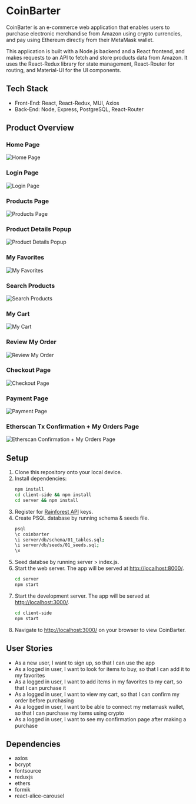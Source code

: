# CoinBarter

CoinBarter is an e-commerce web application that enables users to purchase electronic merchandise from Amazon using crypto currencies, and pay using Ethereum directly from their MetaMask wallet.

This application is built with a Node.js backend and a React frontend, and  makes requests to an API to fetch and store products data from Amazon. It uses the React-Redux library for state management, React-Router for routing, and Material-UI for the UI components.

## Tech Stack

- Front-End: React, React-Redux, MUI, Axios
- Back-End: Node, Express, PostgreSQL, React-Router

## Product Overview

### Home Page

![Home Page](https://user-images.githubusercontent.com/100328767/196586802-ebbced79-d376-45f8-b566-0dc1ca827b82.gif)

### Login Page

![Login Page](https://user-images.githubusercontent.com/100328767/196586833-1f4ae225-0f97-44b6-8cf8-5f4b68c0fd68.gif)

### Products Page

![Products Page](https://user-images.githubusercontent.com/100328767/196588483-3ff92f2f-175a-4c2c-8668-b0295d80dad3.gif)

### Product Details Popup

![Product Details Popup](https://user-images.githubusercontent.com/100328767/196586938-bcc0aa94-e305-4ae4-9372-00c42b347b7d.gif)

### My Favorites

![My Favorites](https://user-images.githubusercontent.com/100328767/196586955-99a59fd5-4da5-494f-8f73-7f371b91a55a.gif)

### Search Products

![Search Products](https://user-images.githubusercontent.com/100328767/196586975-826aa5ec-10c7-4055-a799-fda9c585e25f.gif)

### My Cart

![My Cart](https://user-images.githubusercontent.com/100328767/196586990-d8b373b3-e9c0-4370-924e-6edb1cccc803.gif)

### Review My Order

![Review My Order](https://user-images.githubusercontent.com/100328767/196587336-f4336939-ec99-41de-8073-cde529c0aed8.gif)

### Checkout Page

![Checkout Page](https://user-images.githubusercontent.com/100328767/196587013-ef54df73-76d0-4468-9435-9dcd1437f397.gif)

### Payment Page

![Payment Page](https://user-images.githubusercontent.com/100328767/196587032-d22f94ab-4cbd-4549-834f-94144ec9fe69.gif)

### Etherscan Tx Confirmation + My Orders Page

![Etherscan Confirmation + My Orders Page](https://user-images.githubusercontent.com/100328767/196587044-afe4a647-d9bb-4bee-b967-f973014194ca.gif)

## Setup

1. Clone this repository onto your local device.
2. Install dependencies:
    ```sh
    npm install 
    cd client-side && npm install
    cd server && npm install
    ```
3. Register for [Rainforest API](https://www.rainforestapi.com/) keys.
4. Create PSQL database by running schema & seeds file.
    ```sh
    psql
    \c coinbarter
    \i server/db/schema/01_tables.sql;
    \i server/db/seeds/01_seeds.sql;
    \x 
    ```
5. Seed databse by running server > index.js.
6. Start the web server. The app will be served at <http://localhost:8000/>.
    ```sh
    cd server
    npm start
    ```
7. Start the development server. The app will be served at <http://localhost:3000/>.
    ```sh
    cd client-side
    npm start
    ```
8. Navigate to <http://localhost:3000/> on your browser to view CoinBarter.

## User Stories

- As a new user, I want to sign up, so that I can use the app
- As a logged in user, I want to look for items to buy, so that I can add it to my favorites
- As a logged in user, I want to add items in my favorites to my cart, so that I can purchase it
- As a logged in user, I want to view my cart, so that I can confirm my order before purchasing
- As a logged in user, I want to be able to connect my metamask wallet, so that I can purchase my items using crypto 
- As a logged in user, I want to see my confirmation page after making a purchase 

## Dependencies

- axios
- bcrypt
- fontsource
- reduxjs
- ethers
- formik
- react-alice-carousel
